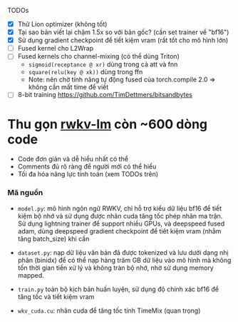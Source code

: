 TODOs
- [x] Thử Lion optimizer (không tốt)
- [x] Tại sao bản viết lại chậm 1.5x so với bản gốc? (cần set trainer về "bf16")
- [x] Sử dụng gradient checkpoint để tiết kiệm vram (rất tốt cho mô hình lớn)
- [ ] Fused kernel cho L2Wrap
- [ ] Fused kernels cho channel-mixing (có thể dùng Triton)
  - `sigmoid(receptance @ xr)` dùng trong cả att và fnn
  - `square(relu(key @ xk))` dùng trong ffn
  - Note: nên chờ tính năng tự động fused của torch.compile 2.0 => không cần mất time để viết
- [ ] 8-bit training https://github.com/TimDettmers/bitsandbytes

# Thu gọn [rwkv-lm](https://github.com/BlinkDL/RWKV-LM) còn ~600 dòng code
- Code đơn giản và dễ hiểu nhất có thể
- Comments đủ rõ ràng để người mới có thể hiểu
- Tối đa hóa năng lực tính toán (xem TODOs trên)

### Mã nguồn
- `model.py`: mô hình ngôn ngữ RWKV, chỉ hỗ trợ kiểu dữ liệu bf16 để tiết kiệm bộ nhớ và sử dụng được nhân cuda tăng tốc phép nhân ma trận. Sử dụng lightning trainer để support nhiều GPUs, và deepspeed fused adam, dùng deepspeed gradient checkpoint để tiêt kiệm vram (nhằm tăng batch_size) khi cần

- `dataset.py`: nạp dữ liệu văn bản đã được tokenized và lưu dưới dạng nhị phân (binidx) để có thể nạp hàng trăm GB dữ liệu vào mô hình mà không tốn thời gian tiền xử lý và không tràn bộ nhớ, nhờ sử dụng memory mapped.

- `train.py` toàn bộ kịch bản huấn luyện, sử dụng độ chính xác bf16 để tăng tốc và tiết kiệm vram

- `wkv_cuda.cu`: nhân cuda để tăng tốc tính TimeMix (quan trọng)
